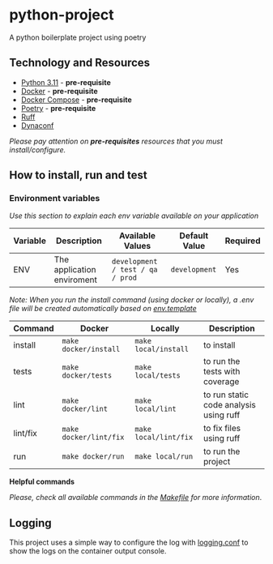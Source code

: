 # python-project

A python boilerplate project using poetry

## Technology and Resources

- [Python 3.11](https://www.python.org/downloads/release/python-3110/) - **pre-requisite**
- [Docker](https://www.docker.com/get-started) - **pre-requisite**
- [Docker Compose](https://docs.docker.com/compose/) - **pre-requisite**
- [Poetry](https://python-poetry.org/) - **pre-requisite**
- [Ruff](https://github.com/astral-sh/ruff)
- [Dynaconf](https://www.dynaconf.com/)

_Please pay attention on **pre-requisites** resources that you must install/configure._

## How to install, run and test

### Environment variables

_Use this section to explain each env variable available on your application_

| Variable | Description                | Available Values                 | Default Value | Required |
| -------- | -------------------------- | -------------------------------- | ------------- | -------- |
| ENV      | The application enviroment | `development / test / qa / prod` | `development` | Yes      |

_Note: When you run the install command (using docker or locally), a .env file will be created automatically based on [env.template](env.template)_

| Command  | Docker                 | Locally               | Description                            |
| -------- | ---------------------- | --------------------- | -------------------------------------- |
| install  | `make docker/install`  | `make local/install`  | to install                             |
| tests    | `make docker/tests`    | `make local/tests`    | to run the tests with coverage         |
| lint     | `make docker/lint`     | `make local/lint`     | to run static code analysis using ruff |
| lint/fix | `make docker/lint/fix` | `make local/lint/fix` | to fix files using ruff                |
| run      | `make docker/run`      | `make local/run`      | to run the project                     |

**Helpful commands**

_Please, check all available commands in the [Makefile](Makefile) for more information_.

## Logging

This project uses a simple way to configure the log with [logging.conf](logging.conf) to show the logs on the container output console.
